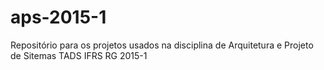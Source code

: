 # aps-2015-1
Repositório para os projetos usados na disciplina de Arquitetura e Projeto de Sitemas  TADS IFRS RG 2015-1
